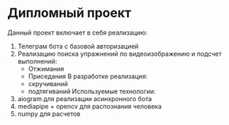 # Дипломный проект
Данный проект включает в себя реализацию:
1. Телеграм бота с базовой авторизацией
2. Реализацию поиска упражнений по видеоизображению и подсчет выполнений:
    - Отжимания
    - Приседания
В разработке реализация:
    - скручиваний
    - подтягиваний
Используемые технологии:
1. aiogram для реализации асинхронного бота
2. mediapipe + opencv для распознания человека
3. numpy для расчетов
